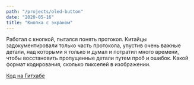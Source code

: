 ```yaml
---
path: "/projects/oled-button"
date: "2020-05-16"
title: "Кнопка с экраном"
---
```


Работал с кнопкой, пытался понять протокол. Китайцы задокументировали только часть протокола, упустив очень важные детали, над которыми я только и думал и потратил много времени, чтобы восстановить пропущенные детали путем проб и ошибок. Какой формат кодирования, сколько пикселей в изображении.

[Код на Гитхабе](https://github.com/mikolasan/oledbutton)